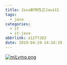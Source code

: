 ```yaml
---
title: Java新特性之Java11
tags:
  - java
categories:
  - it
  - it-java
abbrlink: a12ff203
date: 2019-04-19 14:24:19
---
```

[![mjLvmq.png](https://s2.ax1x.com/2019/08/30/mjLvmq.png)](https://imgchr.com/i/mjLvmq)
<!--more-->
